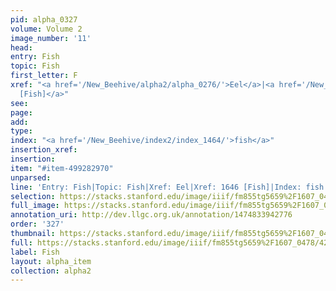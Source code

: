 ```yaml
---
pid: alpha_0327
volume: Volume 2
image_number: '11'
head: 
entry: Fish
topic: Fish
first_letter: F
xref: "<a href='/New_Beehive/alpha2/alpha_0276/'>Eel</a>|<a href='/New_Beehive/toc/toc2_324/'>1646
  [Fish]</a>"
see: 
page: 
add: 
type: 
index: "<a href='/New_Beehive/index2/index_1464/'>fish</a>"
insertion_xref: 
insertion: 
item: "#item-499282970"
unparsed: 
line: 'Entry: Fish|Topic: Fish|Xref: Eel|Xref: 1646 [Fish]|Index: fish|#item-499282970'
selection: https://stacks.stanford.edu/image/iiif/fm855tg5659%2F1607_0478/422,4004,3007,354/full/0/default.jpg
full_image: https://stacks.stanford.edu/image/iiif/fm855tg5659%2F1607_0478/full/full/0/default.jpg
annotation_uri: http://dev.llgc.org.uk/annotation/1474833942776
order: '327'
thumbnail: https://stacks.stanford.edu/image/iiif/fm855tg5659%2F1607_0478/422,4004,600,180/250,/0/default.jpg
full: https://stacks.stanford.edu/image/iiif/fm855tg5659%2F1607_0478/422,4004,3007,354/full/0/default.jpg
label: Fish
layout: alpha_item
collection: alpha2
---
```

